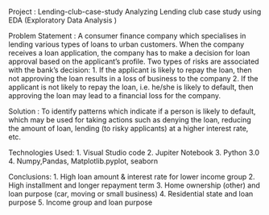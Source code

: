 
Project : Lending-club-case-study
          Analyzing  Lending club case study using EDA (Exploratory Data Analysis )
          
Problem Statement : 
          A consumer finance company which specialises in lending various types of loans to urban customers. 
          When the company receives a loan application, the company has to make a decision for loan approval 
          based on the applicant’s profile. Two types of risks are associated with the bank’s decision:
          1. If the applicant is likely to repay the loan, then not approving the loan results in a loss of 
              business to the company
          2. If the applicant is not likely to repay the loan, i.e. he/she is likely to default, then approving 
              the loan may lead to a financial loss for the company.

Solution :  To identify patterns which indicate if a person is likely to default, which may be used for taking 
          actions such as denying the loan, reducing the amount of loan, lending (to risky applicants) at a higher
          interest rate, etc.

Technologies Used: 1. Visual Studio code
                   2. Jupiter Notebook
                   3. Python 3.0
                   4. Numpy,Pandas, Matplotlib.pyplot, seaborn
                   
 Conclusions: 1. High loan amount & interest rate for lower income group
              2. High installment and longer repayment term
              3. Home ownership (other) and loan purpose (car, moving or small business)
              4. Residential state and loan purpose
              5. Income group and loan purpose
 
